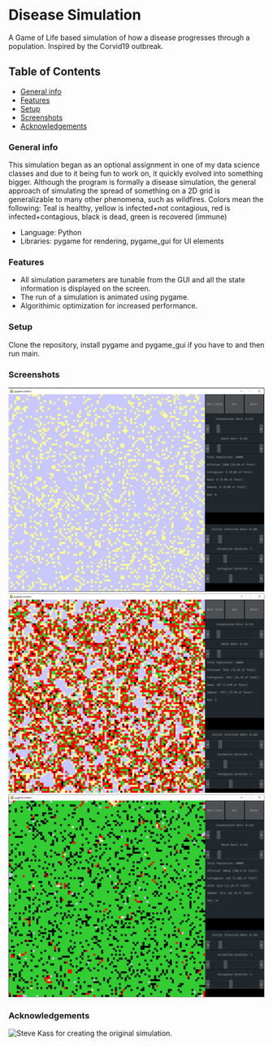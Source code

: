 # Disease Simulation
A Game of Life based simulation of how a disease progresses through a population. Inspired by the Corvid19 outbreak.
## Table of Contents
* [General info](#general-info)
* [Features](#features)
* [Setup](#setup)
* [Screenshots](#screenshots)
* [Acknowledgements](#acknowledgements)
### General info
This simulation began as an optional assignment in one of my data science classes and due to it being fun to work on, it quickly
evolved into something bigger. Although the program is formally a disease simulation, the general approach of simulating the spread
of something on a 2D grid is generalizable to many other phenomena, such as wildfires.
Colors mean the following: Teal is healthy, yellow is infected+not contagious, red is infected+contagious, black is dead, green is recovered (immune)
- Language: Python
- Libraries: pygame for rendering, pygame_gui for UI elements
### Features
- All simulation parameters are tunable from the GUI and all the state information is displayed on the screen.
- The run of a simulation is animated using pygame.
- Algorithimic optimization for increased performance.
### Setup
Clone the repository, install pygame and pygame_gui if you have to and then run main.
### Screenshots
![Screenshot 1](./screenshots/screenshot1.png)
![Screenshot 2](./screenshots/screenshot2.png)
![Screenshot 3](./screenshots/screenshot3.png)
### Acknowledgements
![Steve Kass](http://www.stevekass.com/) for creating the original simulation.
